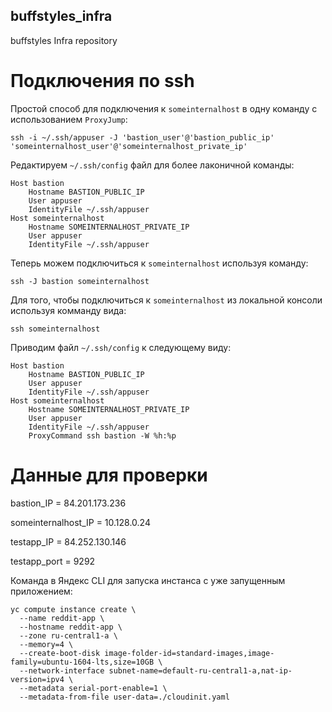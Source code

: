 ## buffstyles_infra
buffstyles Infra repository

# Подключения по ssh

Простой способ для подключения к `someinternalhost` в одну команду с использованием `ProxyJump`:
```
ssh -i ~/.ssh/appuser -J 'bastion_user'@'bastion_public_ip' 'someinternalhost_user'@'someinternalhost_private_ip'
```

Редактируем `~/.ssh/config` файл для более лаконичной команды:
```
Host bastion
	Hostname BASTION_PUBLIC_IP
	User appuser
	IdentityFile ~/.ssh/appuser
Host someinternalhost
	Hostname SOMEINTERNALHOST_PRIVATE_IP
	User appuser
	IdentityFile ~/.ssh/appuser
```

Теперь можем подключиться к `someinternalhost` используя команду:
```
ssh -J bastion someinternalhost
```

Для того, чтобы подключиться к `someinternalhost` из локальной консоли используя комманду вида:
```
ssh someinternalhost
```

Приводим файл `~/.ssh/config` к следующему виду:
```
Host bastion
	Hostname BASTION_PUBLIC_IP
	User appuser
	IdentityFile ~/.ssh/appuser
Host someinternalhost
	Hostname SOMEINTERNALHOST_PRIVATE_IP
	User appuser
	IdentityFile ~/.ssh/appuser
	ProxyCommand ssh bastion -W %h:%p
```

# Данные для проверки

bastion_IP = 84.201.173.236

someinternalhost_IP = 10.128.0.24


testapp_IP = 84.252.130.146

testapp_port = 9292


Команда в Яндекс CLI для запуска инстанса с уже запущенным приложением:
```
yc compute instance create \
  --name reddit-app \
  --hostname reddit-app \
  --zone ru-central1-a \
  --memory=4 \
  --create-boot-disk image-folder-id=standard-images,image-family=ubuntu-1604-lts,size=10GB \
  --network-interface subnet-name=default-ru-central1-a,nat-ip-version=ipv4 \
  --metadata serial-port-enable=1 \
  --metadata-from-file user-data=./cloudinit.yaml
```
